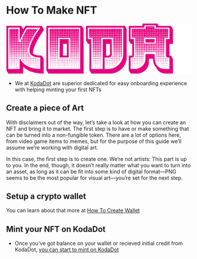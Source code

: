# How To Make NFT

![KodaDot_logo_v3](./assets/KODA_v3.png)
- We at [KodaDot](https://kodadot.xyz) are superior dedicated for easy onboarding experience with helping minting your first NFTs

## Create a piece of Art

With disclaimers out of the way, let’s take a look at how you can create an NFT and bring it to market. The first step is to have or make something that can be turned into a non-fungible token. There are a lot of options here, from video game items to memes, but for the purpose of this guide we’ll assume we’re working with digital art.

In this case, the first step is to create one. We’re not artists: This part is up to you. In the end, though, it doesn’t really matter what you want to turn into an asset, as long as it can be fit into some kind of digital format—PNG seems to be the most popular for visual art—you’re set for the next step.

## Setup a crypto wallet

You can learn about that more at [How To Create Wallet](/tutorials_ss/how_to_create_wallet.html)

## Mint your NFT on KodaDot

- Once you've got balance on your wallet or recieved initial credit from KodaDot, [you can start to mint on KodaDot](/docs/tutorials_ss/how_to_mint.md)
